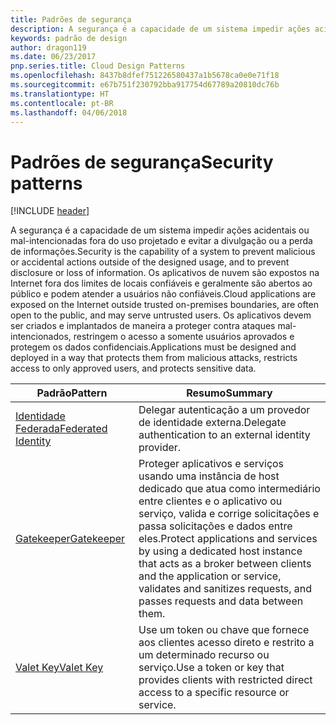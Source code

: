 ```yaml
---
title: Padrões de segurança
description: A segurança é a capacidade de um sistema impedir ações acidentais ou mal-intencionadas fora do uso projetado e evitar a divulgação ou a perda de informações. Os aplicativos de nuvem são expostos na Internet fora dos limites de locais confiáveis e geralmente são abertos ao público e podem atender a usuários não confiáveis. Os aplicativos devem ser criados e implantados de maneira a proteger contra ataques mal-intencionados, restringem o acesso a somente usuários aprovados e protegem os dados confidenciais.
keywords: padrão de design
author: dragon119
ms.date: 06/23/2017
pnp.series.title: Cloud Design Patterns
ms.openlocfilehash: 8437b8dfef751226580437a1b5678ca0e0e71f18
ms.sourcegitcommit: e67b751f230792bba917754d67789a20810dc76b
ms.translationtype: HT
ms.contentlocale: pt-BR
ms.lasthandoff: 04/06/2018
---
```

# <a name="security-patterns"></a><span data-ttu-id="fc953-106">Padrões de segurança</span><span class="sxs-lookup"><span data-stu-id="fc953-106">Security patterns</span></span>

[!INCLUDE [header](../../_includes/header.md)]

<span data-ttu-id="fc953-107">A segurança é a capacidade de um sistema impedir ações acidentais ou mal-intencionadas fora do uso projetado e evitar a divulgação ou a perda de informações.</span><span class="sxs-lookup"><span data-stu-id="fc953-107">Security is the capability of a system to prevent malicious or accidental actions outside of the designed usage, and to prevent disclosure or loss of information.</span></span> <span data-ttu-id="fc953-108">Os aplicativos de nuvem são expostos na Internet fora dos limites de locais confiáveis e geralmente são abertos ao público e podem atender a usuários não confiáveis.</span><span class="sxs-lookup"><span data-stu-id="fc953-108">Cloud applications are exposed on the Internet outside trusted on-premises boundaries, are often open to the public, and may serve untrusted users.</span></span> <span data-ttu-id="fc953-109">Os aplicativos devem ser criados e implantados de maneira a proteger contra ataques mal-intencionados, restringem o acesso a somente usuários aprovados e protegem os dados confidenciais.</span><span class="sxs-lookup"><span data-stu-id="fc953-109">Applications must be designed and deployed in a way that protects them from malicious attacks, restricts access to only approved users, and protects sensitive data.</span></span>


|                    <span data-ttu-id="fc953-110">Padrão</span><span class="sxs-lookup"><span data-stu-id="fc953-110">Pattern</span></span>                     |                                                                                                         <span data-ttu-id="fc953-111">Resumo</span><span class="sxs-lookup"><span data-stu-id="fc953-111">Summary</span></span>                                                                                                         |
|------------------------------------------------|-------------------------------------------------------------------------------------------------------------------------------------------------------------------------------------------------------------------------|
| [<span data-ttu-id="fc953-112">Identidade Federada</span><span class="sxs-lookup"><span data-stu-id="fc953-112">Federated Identity</span></span>](../federated-identity.md) |                                                                                <span data-ttu-id="fc953-113">Delegar autenticação a um provedor de identidade externa.</span><span class="sxs-lookup"><span data-stu-id="fc953-113">Delegate authentication to an external identity provider.</span></span>                                                                                |
|         [<span data-ttu-id="fc953-114">Gatekeeper</span><span class="sxs-lookup"><span data-stu-id="fc953-114">Gatekeeper</span></span>](../gatekeeper.md)         | <span data-ttu-id="fc953-115">Proteger aplicativos e serviços usando uma instância de host dedicado que atua como intermediário entre clientes e o aplicativo ou serviço, valida e corrige solicitações e passa solicitações e dados entre eles.</span><span class="sxs-lookup"><span data-stu-id="fc953-115">Protect applications and services by using a dedicated host instance that acts as a broker between clients and the application or service, validates and sanitizes requests, and passes requests and data between them.</span></span> |
|          [<span data-ttu-id="fc953-116">Valet Key</span><span class="sxs-lookup"><span data-stu-id="fc953-116">Valet Key</span></span>](../valet-key.md)          |                                                        <span data-ttu-id="fc953-117">Use um token ou chave que fornece aos clientes acesso direto e restrito a um determinado recurso ou serviço.</span><span class="sxs-lookup"><span data-stu-id="fc953-117">Use a token or key that provides clients with restricted direct access to a specific resource or service.</span></span>                                                        |

